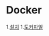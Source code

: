 Docker
======================

1.[설치](http://jhjjang.github.io/docker/setup)
1.[도커파일](http://jhjjang.github.io/docker/file)
